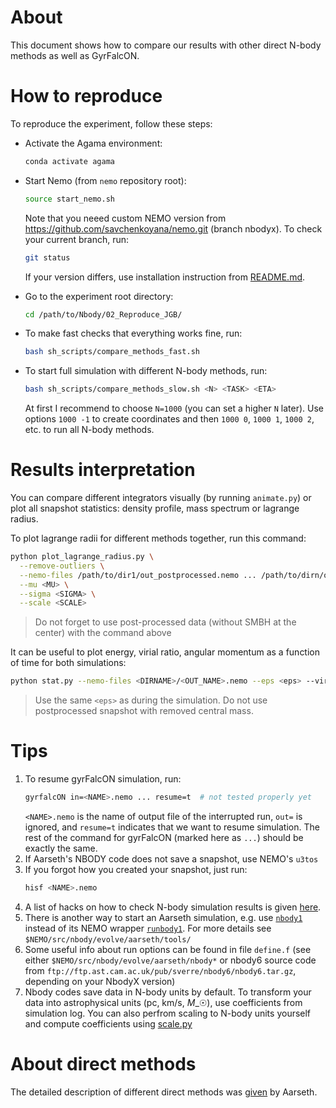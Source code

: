 # About

This document shows how to compare our results with other direct N-body methods as well as GyrFalcON.

# How to reproduce

To reproduce the experiment, follow these steps:

- Activate the Agama environment:

  ```bash
  conda activate agama
  ```

- Start Nemo (from `nemo` repository root):

  ```bash
  source start_nemo.sh
  ```

  Note that you neeed custom NEMO version from https://github.com/savchenkoyana/nemo.git (branch nbodyx). To check your current branch, run:

  ```bash
  git status
  ```

  If your version differs, use installation instruction from [README.md](README.md).

- Go to the experiment root directory:

  ```bash
  cd /path/to/Nbody/02_Reproduce_JGB/
  ```

- To make fast checks that everything works fine, run:

  ```bash
  bash sh_scripts/compare_methods_fast.sh
  ```

- To start full simulation with different N-body methods, run:

  ```bash
  bash sh_scripts/compare_methods_slow.sh <N> <TASK> <ETA>
  ```

  At first I recommend to choose `N=1000` (you can set a higher `N` later). Use options `1000 -1` to create coordinates and then `1000 0`, `1000 1`, `1000 2`, etc. to run all N-body methods.

# Results interpretation

You can compare different integrators visually (by running `animate.py`) or plot all snapshot statistics: density profile, mass spectrum or lagrange radius.

To plot lagrange radii for different methods together, run this command:

```bash
python plot_lagrange_radius.py \
  --remove-outliers \
  --nemo-files /path/to/dir1/out_postprocessed.nemo ... /path/to/dirn/out_postprocessed.nemo \
  --mu <MU> \
  --sigma <SIGMA> \
  --scale <SCALE>
```

> Do not forget to use post-processed data (without SMBH at the center) with the command above

It can be useful to plot energy, virial ratio, angular momentum as a function of time for both simulations:

```bash
python stat.py --nemo-files <DIRNAME>/<OUT_NAME>.nemo --eps <eps> --virial --momentum --binaries
```

> Use the same `<eps>` as during the simulation. Do not use postprocessed snapshot with removed central mass.

# Tips

1. To resume gyrFalcON simulation, run:
   ```bash
   gyrfalcON in=<NAME>.nemo ... resume=t  # not tested properly yet
   ```
   `<NAME>.nemo` is the name of output file of the interrupted run, `out=` is ignored, and `resume=t` indicates that we want to resume simulation. The rest of the command for gyrFalcON (marked here as `...`) should be exactly the same.
1. If Aarseth's NBODY code does not save a snapshot, use NEMO's `u3tos`
1. If you forgot how you created your snapshot, just run:
   ```bash
   hisf <NAME>.nemo
   ```
1. A list of hacks on how to check N-body simulation results is given [here](https://arxiv.org/pdf/1105.1082).
1. There is another way to start an Aarseth simulation, e.g. use [`nbody1`](https://teuben.github.io/nemo/man_html/nbody1.1.html) instead of its NEMO wrapper [`runbody1`](https://teuben.github.io/nemo/man_html/runbody1.1.html). For more details see `$NEMO/src/nbody/evolve/aarseth/tools/`
1. Some useful info about run options can be found in file `define.f` (see either `$NEMO/src/nbody/evolve/aarseth/nbody*` or nbody6 source code from `ftp://ftp.ast.cam.ac.uk/pub/sverre/nbody6/nbody6.tar.gz`, depending on your NbodyX version)
1. Nbody codes save data in N-body units by default. To transform your data into astrophysical units (pc, km/s, $M\_{☉}$), use coefficients from simulation log. You can also perfrom scaling to N-body units yourself and compute coefficients using [scale.py](scale.py)

# About direct methods

The detailed description of different direct methods was [given](https://www.jstor.org/stable/10.1086/316455) by Aarseth.
